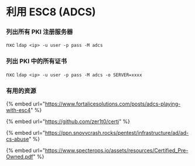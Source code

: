 # 利用 ESC8 (ADCS)

### 列出所有 PKI 注册服务器

nxc `ldap <ip> -u user -p pass -M adcs`

### 列出 PKI 中的所有证书

nxc `ldap <ip> -u user -p pass -M adcs -o SERVER=xxxx`

### 有用的资源

{% embed url="https://www.fortalicesolutions.com/posts/adcs-playing-with-esc4" %}

{% embed url="https://github.com/zer1t0/certi" %}

{% embed url="https://ppn.snovvcrash.rocks/pentest/infrastructure/ad/ad-cs-abuse" %}

{% embed url="https://www.specterops.io/assets/resources/Certified_Pre-Owned.pdf" %}
